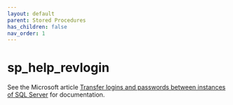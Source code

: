 ```yaml
---
layout: default
parent: Stored Procedures
has_children: false
nav_order: 1
---
```


# sp_help_revlogin <!-- omit in toc -->

See the Microsoft article [Transfer logins and passwords between instances of SQL Server](https://learn.microsoft.com/en-us/troubleshoot/sql/database-engine/security/transfer-logins-passwords-between-instances) for documentation.
